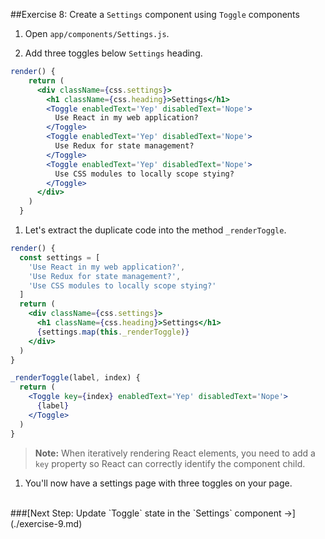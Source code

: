 ##Exercise 8: Create a `Settings` component using `Toggle` components
1. Open `app/components/Settings.js`.

1. Add three toggles below `Settings` heading.
  ```jsx
  render() {
      return (
        <div className={css.settings}>
          <h1 className={css.heading}>Settings</h1>
          <Toggle enabledText='Yep' disabledText='Nope'>
            Use React in my web application?
          </Toggle>
          <Toggle enabledText='Yep' disabledText='Nope'>
            Use Redux for state management?
          </Toggle>
          <Toggle enabledText='Yep' disabledText='Nope'>
            Use CSS modules to locally scope stying?
          </Toggle>
        </div>
      )
    }
  ```

1. Let's extract the duplicate code into the method `_renderToggle`.
  ```jsx
  render() {
    const settings = [
      'Use React in my web application?',
      'Use Redux for state management?',
      'Use CSS modules to locally scope stying?'
    ]
    return (
      <div className={css.settings}>
        <h1 className={css.heading}>Settings</h1>
        {settings.map(this._renderToggle)}
      </div>
    )
  }

  _renderToggle(label, index) {
    return (
      <Toggle key={index} enabledText='Yep' disabledText='Nope'>
        {label}
      </Toggle>
    )
  }
  ```
  > **Note:** When iteratively rendering React elements, you need to add a `key` property so React
  can correctly identify the component child.

1. You'll now have a settings page with three toggles on your page.


<br>
###[Next Step: Update `Toggle` state in the `Settings` component &rarr;](./exercise-9.md)
